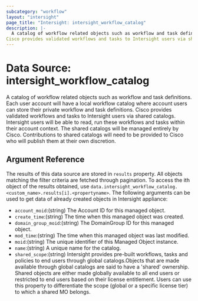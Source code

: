 ```yaml
---
subcategory: "workflow"
layout: "intersight"
page_title: "Intersight: intersight_workflow_catalog"
description: |-
  A catalog of workflow related objects such as workflow and task definitions. Each user account will have a local workflow catalog where account users can store their private workflow and task definitions.
Cisco provides validated workflows and tasks to Intersight users via shared catalogs. Intersight users will be able to read, run these workflows and tasks within their account context. The shared catalogs will be managed entirely by Cisco. Contributions to shared catalogs will need to be provided to Cisco who will publish them at their own discretion.
---
```


# Data Source: intersight_workflow_catalog
A catalog of workflow related objects such as workflow and task definitions. Each user account will have a local workflow catalog where account users can store their private workflow and task definitions.
Cisco provides validated workflows and tasks to Intersight users via shared catalogs. Intersight users will be able to read, run these workflows and tasks within their account context. The shared catalogs will be managed entirely by Cisco. Contributions to shared catalogs will need to be provided to Cisco who will publish them at their own discretion.
## Argument Reference
The results of this data source are stored in `results` property.
All objects matching the filter criteria are fetched through pagination.
To access the ith object of the results obtained, use `data.intersight_workflow_catalog.<custom_name>.results[i].<propertyname>`.
The following arguments can be used to get data of already created objects in Intersight appliance:
* `account_moid`:(string) The Account ID for this managed object. 
* `create_time`:(string) The time when this managed object was created. 
* `domain_group_moid`:(string) The DomainGroup ID for this managed object. 
* `mod_time`:(string) The time when this managed object was last modified. 
* `moid`:(string) The unique identifier of this Managed Object instance. 
* `name`:(string) A unique name for the catalog. 
* `shared_scope`:(string) Intersight provides pre-built workflows, tasks and policies to end users through global catalogs.Objects that are made available through global catalogs are said to have a 'shared' ownership. Shared objects are either made globally available to all end users or restricted to end users based on their license entitlement. Users can use this property to differentiate the scope (global or a specific license tier) to which a shared MO belongs. 
 